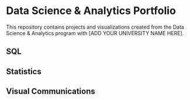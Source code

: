 # Data Science & Analytics Portfolio
This repository contains projects and visualizations created from the Data Science & Analytics program with [ADD YOUR UNIVERSITY NAME HERE].

## SQL

## Statistics

## Visual Communications
 
